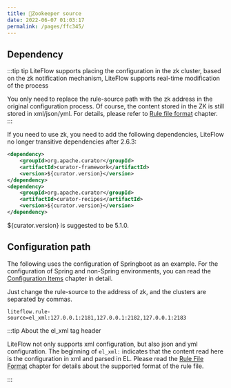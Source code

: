 ```yaml
---
title: 📗Zookeeper source
date: 2022-06-07 01:03:17
permalink: /pages/ffc345/
---
```


## Dependency
:::tip tip
LiteFlow supports placing the configuration in the zk cluster, based on the zk notification mechanism, LiteFlow supports real-time modification of the process

You only need to replace the rule-source path with the zk address in the original configuration process. Of course, the content stored in the ZK is still stored in xml/json/yml. For details, please refer to [Rule file format](/pages/6fa87e/) chapter.
:::

If you need to use zk, you need to add the following dependencies, LiteFlow no longer transitive dependencies after 2.6.3:

```xml
<dependency>
    <groupId>org.apache.curator</groupId>
    <artifactId>curator-framework</artifactId>
    <version>${curator.version}</version>
</dependency>
<dependency>
    <groupId>org.apache.curator</groupId>
    <artifactId>curator-recipes</artifactId>
    <version>${curator.version}</version>
</dependency>
```

${curator.version} is suggested to be 5.1.0.

## Configuration path

The following uses the configuration of Springboot as an example. For the configuration of Spring and non-Spring environments, you can read the [Configuration Items](/pages/b70ec8/) chapter in detail.

Just change the rule-source to the address of zk, and the clusters are separated by commas.

```properties
liteflow.rule-source=el_xml:127.0.0.1:2181,127.0.0.1:2182,127.0.0.1:2183
```

:::tip About the el_xml tag header

LiteFlow not only supports xml configuration, but also json and yml configuration. The beginning of `el_xml:` indicates that the content read here is the configuration in xml and parsed in EL. Please read the [Rule File Format](/pages/7e3166/) chapter for details about the supported format of the rule file.

:::
